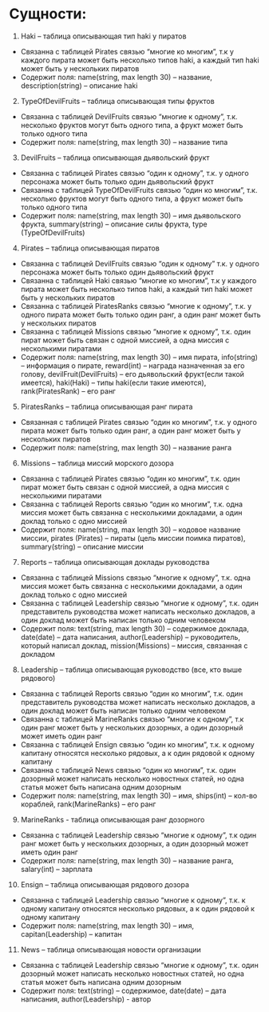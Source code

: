 # Сущности:
1.	Haki – таблица описывающая тип haki у пиратов
- Связанна с таблицей Pirates связью “многие ко многим”, т.к у каждого пирата может быть несколько типов haki, а каждый тип haki может быть у нескольких пиратов
- Содержит поля: name(string, max length 30) – название, description(string) – описание haki
2.	TypeOfDevilFruits – таблица описывающая типы фруктов
- Связанна с таблицей DevilFruits связью “многие к одному”, т.к. несколько фруктов могут быть одного типа, а фрукт может быть только одного типа
- Содержит поля: name(string, max length 30) – название типа
3.	DevilFruits – таблица описывающая дьявольский фрукт
- Связанна с таблицей Pirates связью “один к одному”, т.к. у одного персонажа может быть только один дьявольский фрукт
- Связанна с таблицей TypeOfDevilFruits связью “один ко многим”, т.к. несколько фруктов могут быть одного типа, а фрукт может быть только одного типа
- Содержит поля: name(string, max length 30) – имя дьявольского фрукта, summary(string) – описание силы фрукта, type (TypeOfDevilFruits)
4.	Pirates – таблица описывающая пиратов
- Связанна с таблицей DevilFruits связью “один к одному” т.к. у одного персонажа может быть только один дьявольский фрукт
- Связанна с таблицей Haki связью “многие ко многим”, т.к у каждого пирата может быть несколько типов haki, а каждый тип haki может быть у нескольких пиратов
- Связанна с таблицей PiratesRanks связью “многие к одному”, т.к. у одного пирата может быть только один ранг, а один ранг может быть у нескольких пиратов
- Связанна с таблицей Missions связью “многие к одному”, т.к. один пират может быть связан с одной миссией, а одна миссия с несколькими пиратами
- Содержит поля: name(string, max length 30) – имя пирата, info(string) – информация о пирате, reward(int) – награда назначенная за его голову, devilFruit(DevilFruits) – его дьявольский фрукт(если такой имеется), haki(Haki) – типы haki(если такие имеются), rank(PiratesRank) – его ранг
5.	PiratesRanks – таблица описывающая ранг пирата
- Связанная с таблицей Pirates связью “один ко многим”, т.к. у одного пирата может быть только один ранг, а один ранг может быть у нескольких пиратов
- Содержит поля: name(string, max length 30) – название ранга
6.	Missions – таблица миссий морского дозора
- Связанна с таблицей Pirates связью “один ко многим”, т.к. один пират может быть связан с одной миссией, а одна миссия с несколькими пиратами
- Связанна с таблицей Reports связью “один ко многим”, т.к. одна миссия может быть связанна с несколькими докладами, а один доклад только с одно миссией
- Содержит поля: name(string, max length 30) – кодовое название миссии, pirates (Pirates) – пираты (цель миссии поимка пиратов), summary(string) – описание миссии
7.	Reports – таблица описывающая доклады руководства
- Связанна с таблицей Missions связью “многие к одному”, т.к. одна миссия может быть связанна с несколькими докладами, а один доклад только с одно миссией
- Связанна с таблицей Leadership связью “многие к одному”, т.к. один представитель руководства может написать несколько докладов, а один доклад может быть написан только одним человеком 
- Содержит поля: text(string, max length 30) – содержимое доклада, date(date) – дата написания, author(Leadership) – руководитель, который написал доклад, mission(Missions) – миссия, связанная с докладом
8.	Leadership – таблица описывающая руководство (все, кто выше рядового)
- Связанна с таблицей Reports связью “один ко многим”, т.к. один представитель руководства может написать несколько докладов, а один доклад может быть написан только одним человеком 
- Связанна с таблицей MarineRanks связью “многие к одному”, т.к один ранг может быть у нескольких дозорных, а один дозорный может иметь один ранг
- Связанна с таблицей Ensign связью “один ко многим”, т.к. к одному капитану относятся несколько рядовых, а к один рядовой к одному капитану
- Связанна с таблицей News связью “один ко многим”, т.к. один дозорный может написать несколько новостных статей, но одна статья может быть написана одним дозорным
- Содержит поля: name(string, max length 30) – имя, ships(int) – кол-во кораблей, rank(MarineRanks) – его ранг
9.	MarineRanks - таблица описывающая ранг дозорного
- Связанна с таблицей Leadership связью “многие к одному”, т.к один ранг может быть у нескольких дозорных, а один дозорный может иметь один ранг
- Содержит поля: name(string, max length 30) – название ранга, salary(int) – зарплата
10.	 Ensign – таблица описывающая рядового дозора
- Связанна с таблицей Leadership связью “многие к одному”, т.к. к одному капитану относятся несколько рядовых, а к один рядовой к одному капитану
- Содержит поля: name(string, max length 30) – имя, capitan(Leadership) – капитан
11.	 News – таблица описывающая новости организации
- Связанна с таблицей Leadership связью “многие к одному”, т.к. один дозорный может написать несколько новостных статей, но одна статья может быть написана одним дозорным
- Содержит поля: text(string) – содержимое, date(date) – дата написания, author(Leadership) - автор